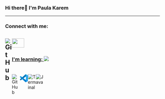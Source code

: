 ### Hi there👋 I'm Paula Karem

<!--
**Paula-Karem/Paula-Karem** is a ✨ _special_ ✨ repository because its `README.md` (this file) appears on your GitHub profile.

Here are some ideas to get you started:

- 🔭 I’m currently working on ...
- 🌱 I’m currently learning ...
- 👯 I’m looking to collaborate on ...
- 🤔 I’m looking for help with ...
- 💬 Ask me about ...
- 📫 How to reach me: ...
- 😄 Pronouns: ...
- ⚡ Fun fact: ...
-->
---

<h3 align="left">Connect with me:</h3>
<p align="left"> 

<a href="paulakarem2001@gmail.com
" alt="Email me"><img src="https://raw.githubusercontent.com/debdutgoswami/debdutgoswami/master/assets/svg/mail.svg" height="30" width="40" ></a>
<a href="https://github.com/Paula-Karem/Paula-Karem.git">
<img align="left" alt=" GitHub" width="22px" src="https://cdn.jsdelivr.net/npm/simple-icons@v3/icons/github.svg" />
---
### I'm learning: <img src="https://github.com/TheDudeThatCode/TheDudeThatCode/blob/master/Assets/Developer.gif" width="85px">
# 
<img align="left" alt="GitHub" width="26px" src="https://iconape.com/wp-content/files/ia/122232/png/Cib-github__CoreUI_Icons_v1.0.0_.png" />
<img align="left" alt="Visual Studio Code" width="26px" src="https://raw.githubusercontent.com/github/explore/80688e429a7d4ef2fca1e82350fe8e3517d3494d/topics/visual-studio-code/visual-studio-code.png" />
<img align="left" alt="Terminal" width="26px" src="https://www.kindpng.com/picc/m/153-1538018_terminal-icon-hd-png-download.png" />
<img align="left" alt="Java" width="26px" src="https://www.java.com/picc/m/153-1538018_java-icon-hd-png-download.png" />
